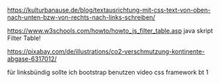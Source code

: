 https://kulturbanause.de/blog/textausrichtung-mit-css-text-von-oben-nach-unten-bzw-von-rechts-nach-links-schreiben/ 

https://www.w3schools.com/howto/howto_js_filter_table.asp 
java skript Filter Table!

https://pixabay.com/de/illustrations/co2-verschmutzung-kontinente-abgase-6317012/

für linksbündig sollte ich bootstrap benutzen video css framework bt 1 
